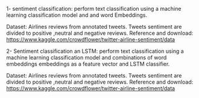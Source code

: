 1- sentiment classification: perform text classification using a machine learning classification model and and word
Embeddings.

Dataset: Airlines reviews from annotated tweets. Tweets sentiment are divided to positive ,neutral and
negative reviews. Reference and download:
https://www.kaggle.com/crowdflower/twitter-airline-sentiment/data



2- Sentiment classification an LSTM: perform text classification using a machine learning classification model and
combinations of word embeddings embeddings as a feature vector and LSTM classifier.

Dataset: Airlines reviews from annotated tweets. Tweets sentiment are divided to positive ,neutral and
negative reviews. Reference and download:
https://www.kaggle.com/crowdflower/twitter-airline-sentiment/data

